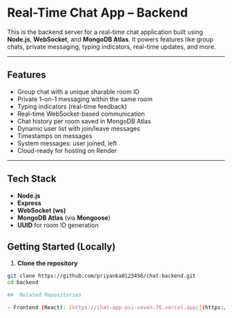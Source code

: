#  Real-Time Chat App – Backend

This is the backend server for a real-time chat application built using **Node.js**, **WebSocket**, and **MongoDB Atlas**. It powers features like group chats, private messaging, typing indicators, real-time updates, and more.

---

##  Features

-  Group chat with a unique sharable room ID
-  Private 1-on-1 messaging within the same room
- Typing indicators (real-time feedback)
-  Real-time WebSocket-based communication
-  Chat history per room saved in MongoDB Atlas
-  Dynamic user list with join/leave messages
-  Timestamps on messages
-  System messages: user joined, left
-  Cloud-ready for hosting on Render

---

##  Tech Stack

- **Node.js**
- **Express**
- **WebSocket (ws)**
- **MongoDB Atlas** (via **Mongoose**)
- **UUID** for room ID generation


##  Getting Started (Locally)

1. **Clone the repository**

```bash
git clone https://github.com/priyanka0123456/chat-backend.git
cd backend

##  Related Repositories

- Frontend (React): [https://chat-app-psi-seven-76.vercel.app/](https://github.com/priyanka0123456/chat-app)




